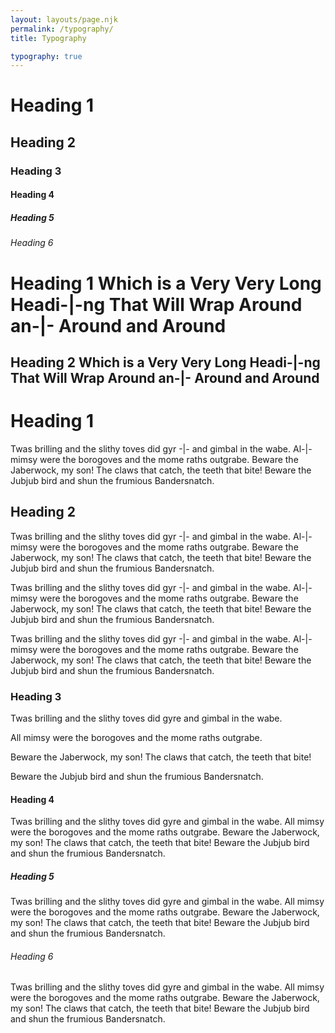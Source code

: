 ```yaml
---
layout: layouts/page.njk
permalink: /typography/
title: Typography

typography: true
---
```


# Heading 1

## Heading 2

### Heading 3

#### Heading 4

##### Heading 5

###### Heading 6

# Heading 1 Which is a Very Very Long Headi-|-ng That Will Wrap Around an-|- Around and Around

## Heading 2 Which is a Very Very Long Headi-|-ng That Will Wrap Around an-|- Around and Around

# Heading 1

Twas brilling and the slithy toves did gyr -|- and gimbal in the wabe. Al-|-  mimsy were the borogoves and the mome raths outgrabe. Beware the Jaberwock, my son! The claws that catch, the teeth that bite! Beware the Jubjub bird and shun the frumious Bandersnatch.

## Heading 2

Twas brilling and the slithy toves did gyr -|- and gimbal in the wabe. Al-|-  mimsy were the borogoves and the mome raths outgrabe. Beware the Jaberwock, my son! The claws that catch, the teeth that bite! Beware the Jubjub bird and shun the frumious Bandersnatch.

Twas brilling and the slithy toves did gyr -|- and gimbal in the wabe. Al-|-  mimsy were the borogoves and the mome raths outgrabe. Beware the Jaberwock, my son! The claws that catch, the teeth that bite! Beware the Jubjub bird and shun the frumious Bandersnatch.

Twas brilling and the slithy toves did gyr -|- and gimbal in the wabe. Al-|-  mimsy were the borogoves and the mome raths outgrabe. Beware the Jaberwock, my son! The claws that catch, the teeth that bite! Beware the Jubjub bird and shun the frumious Bandersnatch.

### Heading 3

Twas brilling and the slithy toves did gyre and gimbal in the wabe.

All mimsy were the borogoves and the mome raths outgrabe.

Beware the Jaberwock, my son! The claws that catch, the teeth that bite!

Beware the Jubjub bird and shun the frumious Bandersnatch.

#### Heading 4

Twas brilling and the slithy toves did gyre and gimbal in the wabe.
All mimsy were the borogoves and the mome raths outgrabe.
Beware the Jaberwock, my son! The claws that catch, the teeth that bite!
Beware the Jubjub bird and shun the frumious Bandersnatch.

##### Heading 5

Twas brilling and the slithy toves did gyre and gimbal in the wabe.
All mimsy were the borogoves and the mome raths outgrabe.
Beware the Jaberwock, my son! The claws that catch, the teeth that bite!
Beware the Jubjub bird and shun the frumious Bandersnatch.

###### Heading 6

Twas brilling and the slithy toves did gyre and gimbal in the wabe.
All mimsy were the borogoves and the mome raths outgrabe.
Beware the Jaberwock, my son! The claws that catch, the teeth that bite!
Beware the Jubjub bird and shun the frumious Bandersnatch.

